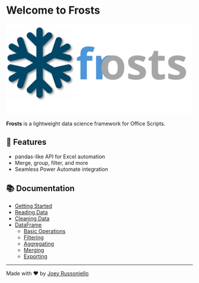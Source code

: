 # Welcome to Frosts

!["Frost Logo"](images/frosts_logo.svg)

**Frosts** is a lightweight data science framework for Office Scripts.

## 🚀 Features

- pandas-like API for Excel automation
- Merge, group, filter, and more
- Seamless Power Automate integration

## 📚 Documentation

- [Getting Started](getting-started.md)
- [Reading Data](api_reference/other_functions.md)
- [Cleaning Data](api_reference/cleaning_data.md)
- [DataFrame](api_reference/dataframe_index.md)
  - [Basic Operations](api_reference/df_methods/basic_operations.md)
  - [Filtering](api_reference/df_methods/filtering.md)
  - [Aggregating](api_reference/df_methods/aggregation.md)
  - [Merging](api_reference/df_methods/merging.md)
  - [Exporting](api_reference/df_methods//outputs.md)

---

Made with ❤️ by [Joey Russoniello](https://github.com/JoeyRussoniello)
